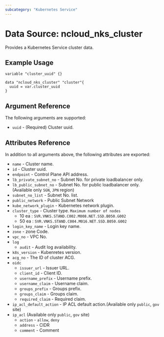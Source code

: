 ```yaml
---
subcategory: "Kubernetes Service"
---
```



# Data Source: ncloud_nks_cluster

Provides a Kubernetes Service cluster data.

## Example Usage

```hcl
variable "cluster_uuid" {}

data "ncloud_nks_cluster" "cluster"{
  uuid = var.cluster_uuid
}

```

## Argument Reference

The following arguments are supported:

* `uuid` - (Required) Cluster uuid.

## Attributes Reference

In addition to all arguments above, the following attributes are exported:

* `name` - Cluster name.
* `id` - Cluster uuid.
* `endpoint` - Control Plane API address.
* `lb_private_subnet_no` - Subnet No. for private loadbalancer only.
* `lb_public_subnet_no` - Subnet No. for public loadbalancer only. (Available only `SGN`, `JPN` region)
* `subnet_no_list` - Subnet No. list.
* `public_network` - Public Subnet Network
* `kube_network_plugin` - Kubernetes network plugin.
* `cluster_type` - Cluster type. `Maximum number of nodes`
  * 10 ea : `SVR.VNKS.STAND.C002.M008.NET.SSD.B050.G002`
  * 50 ea : `SVR.VNKS.STAND.C004.M016.NET.SSD.B050.G002`
* `login_key_name` - Login key name.
* `zone` - zone Code.
* `vpc_no` - VPC No.
* `log` 
  * `audit` - Audit log availability.
* `k8s_version` - Kubenretes version.
* `acg_no` - The ID of cluster ACG.
* `oidc`
  * `issuer_url` - Issuer URL.
  * `client_id` - Client ID.
  * `username_prefix` - Username prefix.
  * `username_claim` - Username claim. 
  * `groups_prefix` - Groups prefix.
  * `groups_claim` - Groups claim. 
  * `required_claim` - Required claim.
* `ip_acl_default_action` - IP ACL default action.(Available only `public`, `gov` site)
* `ip_acl` (Available only `public`, `gov` site)
  * `action` - `allow`, `deny`
  * `address` - CIDR
  * `comment` - Comment